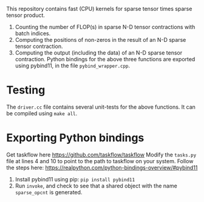 This repository contains fast (CPU) kernels for sparse tensor times sparse tensor product.

1. Counting the number of FLOP(s) in sparse N-D tensor contractions with batch indices.
2. Computing the positions of non-zeros in the result of an N-D sparse tensor contraction.
3. Computing the output (including the data) of an N-D sparse tensor contraction.
Python bindings for the above three functions are exported using pybind11, in the file `pybind_wrapper.cpp`.

# Testing
The `driver.cc` file contains several unit-tests for the above functions.
It can be compiled using `make all`.

# Exporting Python bindings
Get taskflow here https://github.com/taskflow/taskflow
Modify the `tasks.py` file at lines 4 and 10 to point to the path to taskflow on your system.
Follow the steps here: https://realpython.com/python-bindings-overview/#pybind11
1. Install pybind11 using pip: `pip install pybind11`
2. Run `invoke`, and check to see that a shared object with the name `sparse_opcnt` is generated.


